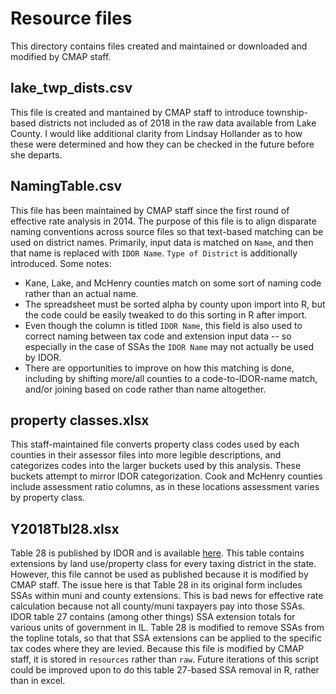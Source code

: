 # Resource files

This directory contains files created and maintained or downloaded and modified by CMAP staff.

## lake_twp_dists.csv
This file is created and mantained by CMAP staff to introduce township-based districts not included as of 2018 in the raw data available from Lake County. I would like additional clarity from Lindsay Hollander as to how these were determined and how they can be checked in the future before she departs.

## NamingTable.csv
This file has been maintained by CMAP staff since the first round of effective rate analysis in 2014. The purpose of this file is to align disparate naming conventions across source files so that text-based matching can be used on district names. Primarily, input data is matched on `Name`, and then that name is replaced with `IDOR Name`. `Type of District` is additionally introduced. Some notes:

- Kane, Lake, and McHenry counties match on some sort of naming code rather than an actual name. 
- The spreadsheet must be sorted alpha by county upon import into R, but the code could be easily tweaked to do this sorting in R after import.
- Even though the column is titled `IDOR Name`, this field is also used to correct naming between tax code and extension input data -- so especially in the case of SSAs the `IDOR Name` may not actually be used by IDOR.  
- There are opportunities to improve on how this matching is done, including by shifting more/all counties to a code-to-IDOR-name match, and/or joining based on code rather than name altogether.

## property classes.xlsx
This staff-maintained file converts property class codes used by each counties in their assessor files into more legible descriptions, and categorizes codes into the larger buckets used by this analysis. These buckets attempt to mirror IDOR categorization. Cook and McHenry counties include assessment ratio columns, as in these locations assessment varies by property class.

## Y2018Tbl28.xlsx
Table 28 is published by IDOR and is available [here](https://www2.illinois.gov/rev/research/taxstats/PropertyTaxStatistics/Pages/default.aspx). This table contains extensions by land use/property class for every taxing district in the state. However, this file cannot be used as published because it is modified by CMAP staff. The issue here is that Table 28 in its original form includes SSAs within muni and county extensions. This is bad news for effective rate calculation because not all county/muni taxpayers pay into those SSAs. IDOR table 27 contains (among other things) SSA extension totals for various units of government in IL. Table 28 is modified to remove SSAs from the topline totals, so that that SSA extensions can be applied to the specific tax codes where they are levied. Because this file is modified by CMAP staff, it is stored in `resources` rather than `raw`. Future iterations of this script could be improved upon to do this table 27-based SSA removal in R, rather than in excel.